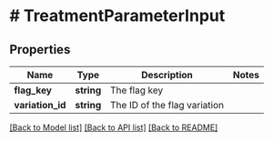 # # TreatmentParameterInput

## Properties

Name | Type | Description | Notes
------------ | ------------- | ------------- | -------------
**flag_key** | **string** | The flag key |
**variation_id** | **string** | The ID of the flag variation |

[[Back to Model list]](../../README.md#models) [[Back to API list]](../../README.md#endpoints) [[Back to README]](../../README.md)
